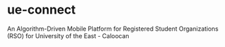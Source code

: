 # ue-connect
An Algorithm-Driven Mobile Platform for Registered Student Organizations (RSO) for University of the East - Caloocan 
